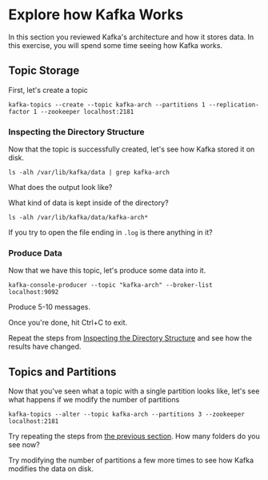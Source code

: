 # Explore how Kafka Works

In this section you reviewed Kafka's architecture and how it stores data. In this exercise, you
will spend some time seeing how Kafka works.

## Topic Storage

First, let's create a topic

`kafka-topics --create --topic kafka-arch --partitions 1 --replication-factor 1 --zookeeper localhost:2181`

### <a name="dir"></a>Inspecting the Directory Structure

Now that the topic is successfully created, let's see how Kafka stored it on disk.

`ls -alh /var/lib/kafka/data | grep kafka-arch`

What does the output look like?

What kind of data is kept inside of the directory?

`ls -alh /var/lib/kafka/data/kafka-arch*`

If you try to open the file ending in `.log` is there anything in it?

### Produce Data

Now that we have this topic, let's produce some data into it.

`kafka-console-producer --topic "kafka-arch" --broker-list localhost:9092`

Produce 5-10 messages.

Once you're done, hit Ctrl+C to exit.

Repeat the steps from [Inspecting the Directory Structure](#dir) and see how the results have
changed.


## Topics and Partitions

Now that you've seen what a topic with a single partition looks like, let's see what happens if we
modify the number of partitions

`kafka-topics --alter --topic kafka-arch --partitions 3 --zookeeper localhost:2181`

Try repeating the steps from [the previous section](#dir). How many folders do you see now?

Try modifying the number of partitions a few more times to see how Kafka modifies the data on disk.
